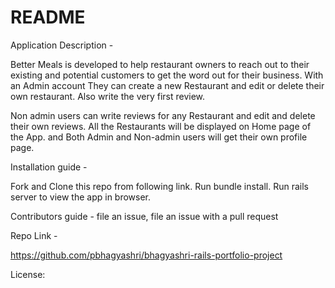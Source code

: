 # README

Application Description -

Better Meals is developed to help restaurant owners to reach out to their existing and potential customers to get the word out for their business. With an Admin account They can create a new Restaurant and edit or delete their own restaurant. Also write the very first review.

Non admin users can write reviews for any Restaurant and edit and delete their own reviews. All the Restaurants will be displayed on Home page of the App. and Both Admin and Non-admin users will get their own profile page.

Installation guide -

Fork and Clone this repo from following link. Run bundle install. Run rails server to view the app in browser.

Contributors guide - 
file an issue, file an issue with a pull request

Repo Link - 

https://github.com/pbhagyashri/bhagyashri-rails-portfolio-project

License: 


 
